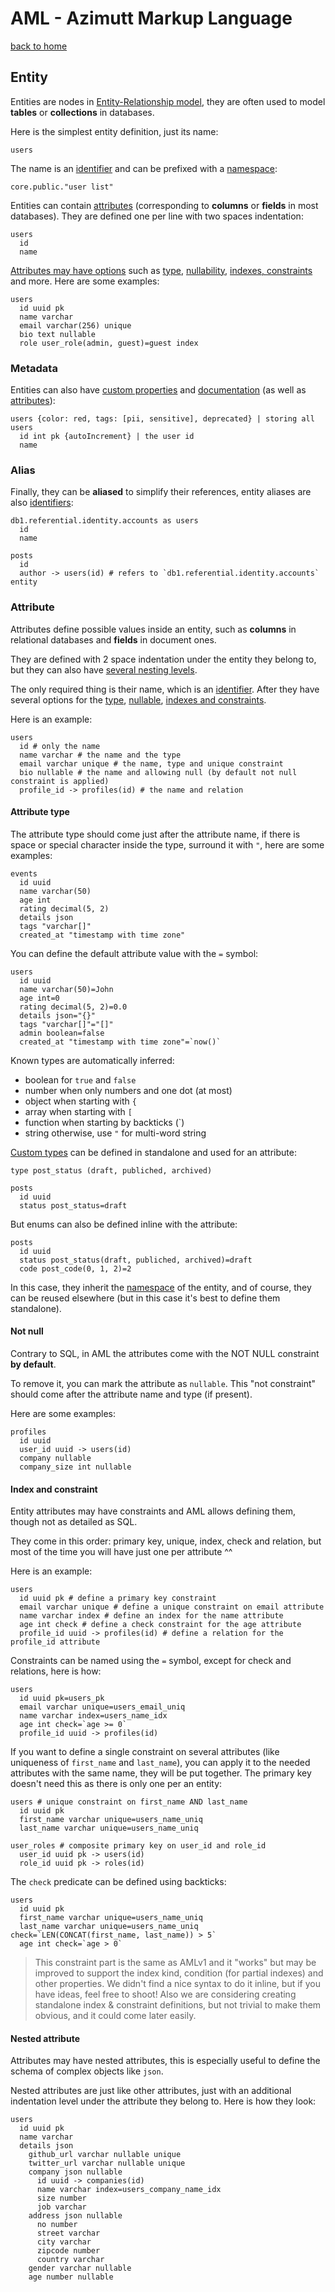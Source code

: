 # AML - Azimutt Markup Language

[back to home](./README.md)


## Entity

Entities are nodes in [Entity-Relationship model](https://wikipedia.org/wiki/Entity%E2%80%93relationship_model), they are often used to model **tables** or **collections** in databases.

Here is the simplest entity definition, just its name:

```aml
users
```

The name is an [identifier](./identifier.md) and can be prefixed with a [namespace](./namespace.md):

```aml
core.public."user list"
```

Entities can contain [attributes](#attribute) (corresponding to **columns** or **fields** in most databases). They are defined one per line with two spaces indentation:

```aml
users
  id
  name
```

[Attributes may have options](#attribute) such as [type](#attribute-type), [nullability](#not-null), [indexes, constraints](#index-and-constraint) and more. Here are some examples:

```aml
users
  id uuid pk
  name varchar
  email varchar(256) unique
  bio text nullable
  role user_role(admin, guest)=guest index
```


### Metadata

Entities can also have [custom properties](./properties.md) and [documentation](./documentation.md) (as well as [attributes](#attribute)):

```aml
users {color: red, tags: [pii, sensitive], deprecated} | storing all users
  id int pk {autoIncrement} | the user id
  name
```


### Alias

Finally, they can be **aliased** to simplify their references, entity aliases are also [identifiers](./identifier.md):

```aml
db1.referential.identity.accounts as users
  id
  name

posts
  id
  author -> users(id) # refers to `db1.referential.identity.accounts` entity
```


### Attribute

Attributes define possible values inside an entity, such as **columns** in relational databases and **fields** in document ones.

They are defined with 2 space indentation under the entity they belong to, but they can also have [several nesting levels](#nested-attribute).

The only required thing is their name, which is an [identifier](./identifier.md). After they have several options for the [type](#attribute-type), [nullable](#not-null), [indexes and constraints](#index-and-constraint).

Here is an example:

```aml
users
  id # only the name
  name varchar # the name and the type
  email varchar unique # the name, type and unique constraint
  bio nullable # the name and allowing null (by default not null constraint is applied)
  profile_id -> profiles(id) # the name and relation
```


#### Attribute type

The attribute type should come just after the attribute name, if there is space or special character inside the type, surround it with `"`, here are some examples:

```aml
events
  id uuid
  name varchar(50)
  age int
  rating decimal(5, 2)
  details json
  tags "varchar[]"
  created_at "timestamp with time zone"
```

You can define the default attribute value with the `=` symbol:

```aml
users
  id uuid
  name varchar(50)=John
  age int=0
  rating decimal(5, 2)=0.0
  details json="{}"
  tags "varchar[]"="[]"
  admin boolean=false
  created_at "timestamp with time zone"=`now()`
```

Known types are automatically inferred:

- boolean for `true` and `false`
- number when only numbers and one dot (at most)
- object when starting with `{`
- array when starting with `[`
- function when starting by backticks (`)
- string otherwise, use `"` for multi-word string

[Custom types](./type.md) can be defined in standalone and used for an attribute:

```aml
type post_status (draft, publiched, archived)

posts
  id uuid
  status post_status=draft
```

But enums can also be defined inline with the attribute:

```aml
posts
  id uuid
  status post_status(draft, publiched, archived)=draft
  code post_code(0, 1, 2)=2
```

In this case, they inherit the [namespace](./namespace.md) of the entity, and of course, they can be reused elsewhere (but in this case it's best to define them standalone).


#### Not null

Contrary to SQL, in AML the attributes come with the NOT NULL constraint **by default**.

To remove it, you can mark the attribute as `nullable`. This "not constraint" should come after the attribute name and type (if present).

Here are some examples:

```aml
profiles
  id uuid
  user_id uuid -> users(id)
  company nullable
  company_size int nullable
```


#### Index and constraint

Entity attributes may have constraints and AML allows defining them, though not as detailed as SQL.

They come in this order: primary key, unique, index, check and relation, but most of the time you will have just one per attribute ^^

Here is an example:

```aml
users
  id uuid pk # define a primary key constraint
  email varchar unique # define a unique constraint on email attribute
  name varchar index # define an index for the name attribute
  age int check # define a check constraint for the age attribute
  profile_id uuid -> profiles(id) # define a relation for the profile_id attribute
```

Constraints can be named using the `=` symbol, except for check and relations, here is how:

```aml
users
  id uuid pk=users_pk
  email varchar unique=users_email_uniq
  name varchar index=users_name_idx
  age int check=`age >= 0`
  profile_id uuid -> profiles(id)
```

If you want to define a single constraint on several attributes (like uniqueness of `first_name` and `last_name`), you can apply it to the needed attributes with the same name, they will be put together.
The primary key doesn't need this as there is only one per an entity:

```aml
users # unique constraint on first_name AND last_name
  id uuid pk
  first_name varchar unique=users_name_uniq
  last_name varchar unique=users_name_uniq

user_roles # composite primary key on user_id and role_id
  user_id uuid pk -> users(id)
  role_id uuid pk -> roles(id)
```

The `check` predicate can be defined using backticks:

```aml
users
  id uuid pk
  first_name varchar unique=users_name_uniq
  last_name varchar unique=users_name_uniq check=`LEN(CONCAT(first_name, last_name)) > 5`
  age int check=`age > 0`
```

> This constraint part is the same as AMLv1 and it "works" but may be improved to support the index kind, condition (for partial indexes) and other properties.
> We didn't find a nice syntax to do it inline, but if you have ideas, feel free to shoot!
> Also we are considering creating standalone index & constraint definitions, but not trivial to make them obvious, and it could come later easily.


#### Nested attribute

Attributes may have nested attributes, this is especially useful to define the schema of complex objects like `json`.

Nested attributes are just like other attributes, just with an additional indentation level under the attribute they belong to. Here is how they look:

```aml
users
  id uuid pk
  name varchar
  details json
    github_url varchar nullable unique
    twitter_url varchar nullable unique
    company json nullable
      id uuid -> companies(id)
      name varchar index=users_company_name_idx
      size number
      job varchar
    address json nullable
      no number
      street varchar
      city varchar
      zipcode number
      country varchar
    gender varchar nullable
    age number nullable
```
